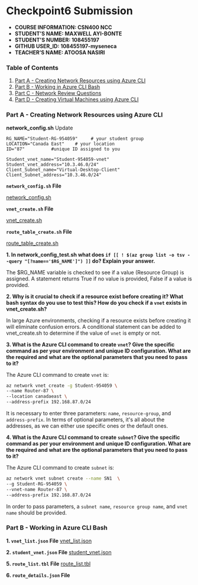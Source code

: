 # Checkpoint6 Submission

- **COURSE INFORMATION: CSN400 NCC**
- **STUDENT’S NAME: MAXWELL AYI-BONTE**
- **STUDENT'S NUMBER: 108455197** 
- **GITHUB USER_ID: 108455197-myseneca**
- **TEACHER’S NAME: ATOOSA NASIRI**

### Table of Contents
1. [Part A - Creating Network Resources using Azure CLI](#header1)
2. [Part B - Working in Azure CLI Bash](#header2)
3. [Part C - Network Review Questions](#header3)
4. [Part D - Creating Virtual Machines using Azure CLI](#header4)

### Part A - Creating Network Resources using Azure CLI
**network_config.sh** Update
```
RG_NAME="Student-RG-954059"     # your student group
LOCATION="Canada East"    # your location
ID="87"          #unique ID assigned to you

Student_vnet_name="Student-954059-vnet"
Student_vnet_address="10.3.46.0/24"
Client_Subnet_name="Virtual-Desktop-Client"
Client_Subnet_address="10.3.46.0/24"
```
**`network_config.sh` File**

[network_config.sh](bash-scripts/network_config.sh)

**`vnet_create.sh` File**

[vnet_create.sh](bash-scripts/vnet_create.sh)

**`route_table_create.sh` File**

[route_table_create.sh](bash-scripts/route_table_create.sh)

**1. In network_config_test.sh what does `if [[ ! $(az group list -o tsv --query "[?name=='$RG_NAME']") ]]` do? Explain your answer.**

The $RG_NAME variable is checked to see if a value (Resource Group) is assigned. A statement returns True if no value is provided, False if a value is provided.

**2. Why is it crucial to check if a resource exist before creating it? What bash syntax do you use to test this? How do you check if a `vnet` exists in vnet_create.sh?**

In large Azure environments, checking if a resource exists before creating it will eliminate confusion errors. A conditional statement can be added to vnet_create.sh to determine if the value of `vnet` is empty or not.

**3. What is the Azure CLI command to create `vnet`? Give the specific command as per your environment and unique ID configuration. What are the required and what are the optional parameters that you need to pass to it?**

The Azure CLI command to create `vnet` is: 
``` bash
az network vnet create -g Student-954059 \
--name Router-87 \
--location canadaeast \
--address-prefix 192.168.87.0/24
```
It is necessary to enter three parameters: `name`, `resource-group`, and `address-prefix`. In terms of optional parameters, it's all about the addresses, as we can either use specific ones or the default ones.

**4. What is the Azure CLI command to create `subnet`? Give the specific command as per your environment and unique ID configuration. What are the required and what are the optional parameters that you need to pass to it?**

The Azure CLI command to create `subnet` is: 
``` bash
az network vnet subnet create --name SN1  \
--g Student-RG-954059 \
--vnet-name Router-87 \
--address-prefix 192.168.87.0/24
```
In order to pass parameters, a `subnet name`, `resource group name`, and `vnet name` should be provided.

### Part B - Working in Azure CLI Bash

**1. `vnet_list.json` File**
[vnet_list.json](bash-scripts/vnet_list.json)

**2. `student_vnet.json` File**
[student_vnet.json](bash-scripts/student_vnet.json)

**5. `route_list.tbl` File**
[route_list.tbl](bash-scripts/route_list.tbl.txt)

**6. `route_details.json` File**


